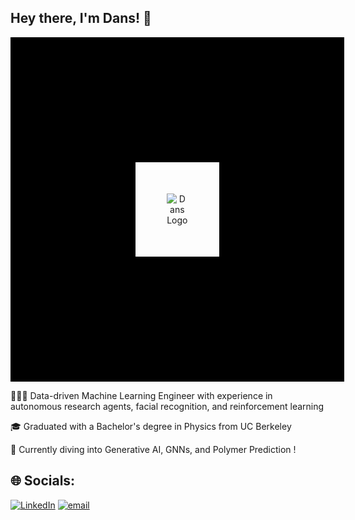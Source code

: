 ## Hey there, I'm Dans! 👋

<p align="center">
  <img 
    src="https://github.com/user-attachments/assets/29436fda-ee01-4f0d-84a1-aa9080095b6f" 
    alt="Dans Logo" 
    style="border: 200px solid black; padding: 50px;"
  />
</p>

👩🏻‍💻 Data-driven Machine Learning Engineer with experience in autonomous research agents, facial recognition, and reinforcement learning

🎓 Graduated with a Bachelor's degree in Physics from UC Berkeley

💭 Currently diving into Generative AI, GNNs, and Polymer Prediction !

## 🌐 Socials:
[![LinkedIn](https://img.shields.io/badge/LinkedIn-%230077B5.svg?logo=linkedin&logoColor=white)](https://linkedin.com/in/dansqto) [![email](https://img.shields.io/badge/Email-D14836?logo=gmail&logoColor=white)](mailto:danstoast@berkeley.edu)
